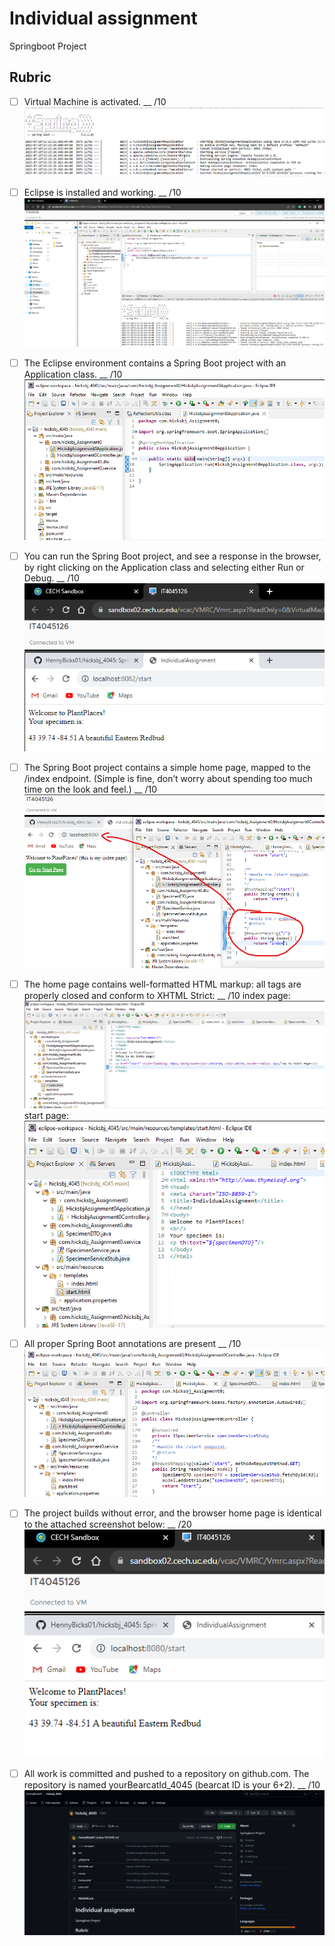 # Individual assignment
Springboot Project

## Rubric
- [ ] Virtual Machine is activated. __ /10
![Rubric01](photos/Rubric01.png)
- [ ] Eclipse is installed and working. __ /10
![Rubric02](photos/Rubric02.png)
- [ ] The Eclipse environment contains a Spring Boot project with an Application class. __ /10
![Rubric03](photos/Rubric03.png)
- [ ] You can run the Spring Boot project, and see a response in the browser, by right clicking on the
Application class and selecting either Run or Debug. __ /10
![Rubric04](photos/Rubric04.png)
- [ ] The Spring Boot project contains a simple home page, mapped to the /index endpoint. (Simple is fine,
don’t worry about spending too much time on the look and feel.) __ /10
![Rubric05](photos/Rubric05.png)
- [ ] The home page contains well-formatted HTML markup: all tags are properly closed and conform to
XHTML Strict: __ /10
index page:
![Rubric06_index](photos/Rubric06_index.png)
start page:
![Rubric06_start](photos/Rubric06_start.png)
- [ ] All proper Spring Boot annotations are present __ /10
![Rubric07](photos/Rubric07.png)
- [ ] The project builds without error, and the browser home page is identical to the attached screenshot
below: __ /20
![Rubric08](photos/Rubric08.png)
- [ ] All work is committed and pushed to a repository on github.com. The repository is named
yourBearcatId_4045 (bearcat ID is your 6+2). __ /10
![Rubric09](photos/Rubric09.png)

